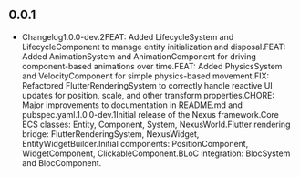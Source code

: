 ## 0.0.1

* Changelog1.0.0-dev.2FEAT: Added LifecycleSystem and LifecycleComponent to manage entity initialization and disposal.FEAT: Added AnimationSystem and AnimationComponent for driving component-based animations over time.FEAT: Added PhysicsSystem and VelocityComponent for simple physics-based movement.FIX: Refactored FlutterRenderingSystem to correctly handle reactive UI updates for position, scale, and other transform properties.CHORE: Major improvements to documentation in README.md and pubspec.yaml.1.0.0-dev.1Initial release of the Nexus framework.Core ECS classes: Entity, Component, System, NexusWorld.Flutter rendering bridge: FlutterRenderingSystem, NexusWidget, EntityWidgetBuilder.Initial components: PositionComponent, WidgetComponent, ClickableComponent.BLoC integration: BlocSystem and BlocComponent.
